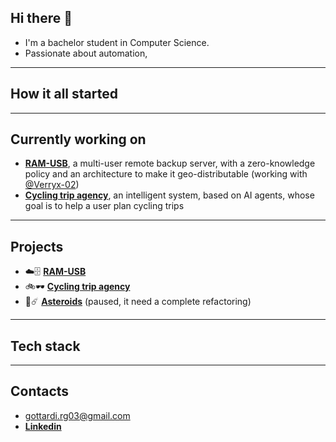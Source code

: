 ## Hi there 👋
- I'm a bachelor student in Computer Science.
- Passionate about automation,

---

## How it all started


---

## Currently working on
- [**RAM-USB**](https://github.com/Riccardo-Gottardi/ram-usb), a multi-user remote backup server, with a zero-knowledge policy and an architecture to make it geo-distributable (working with [@Verryx-02](https://github.com/Verryx-02))
- [**Cycling trip agency**](https://github.com/Riccardo-Gottardi/cycling_trip_agency), an intelligent system, based on AI agents, whose goal is to help a user plan cycling trips

---

## Projects
- ☁️🗄️ [**RAM-USB**](https://github.com/Riccardo-Gottardi/ram-usb)
- 🚲🕶️ [**Cycling trip agency**](https://github.com/Riccardo-Gottardi/cycling_trip_agency)
- 🚀☄️ [**Asteroids**](https://github.com/Riccardo-Gottardi/Asteroids) (paused, it need a complete refactoring)

---

## Tech stack

---

## Contacts
- gottardi.rg03@gmail.com
- [**Linkedin**](https://www.linkedin.com/in/riccardo-gottardi-6a1199225)

